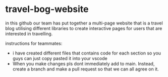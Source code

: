 # travel-bog-website
in this github our team has put together a multi-page website that is a travel blog utilising different libraries to create interactive pages for users that are interested in travelling.

instructions for teammates:
- i have created different files that contains code for each section so you guys can just copy pasted it into your vscode
- When you make changes pls dont immediately add to main. Instead, create a branch and make a pull request so that we can all agree on it.
